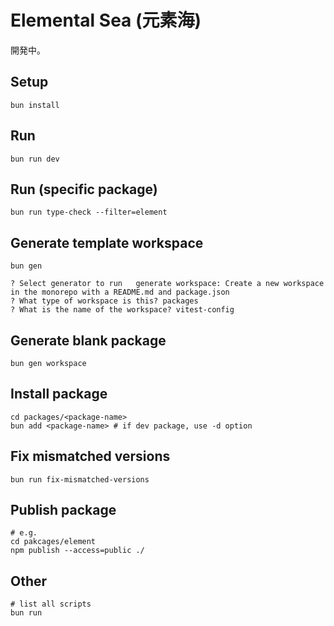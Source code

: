 # Elemental Sea (元素海)

開発中。

## Setup

```shell
bun install
```

## Run

```shell
bun run dev
```

## Run (specific package)

```shell
bun run type-check --filter=element
```

## Generate template workspace

```shell
bun gen

? Select generator to run   generate workspace: Create a new workspace in the monorepo with a README.md and package.json
? What type of workspace is this? packages
? What is the name of the workspace? vitest-config
```

## Generate blank package

```shell
bun gen workspace
```

## Install package

```shell
cd packages/<package-name>
bun add <package-name> # if dev package, use -d option
```

## Fix mismatched versions

```shell
bun run fix-mismatched-versions
```

## Publish package

```shell
# e.g.
cd pakcages/element
npm publish --access=public ./
```

## Other

```shell
# list all scripts
bun run
```
